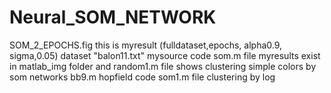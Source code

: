 # Neural_SOM_NETWORK
SOM_2_EPOCHS.fig this is myresult (fulldataset,epochs, alpha0.9, sigma,0.05)
dataset "balon11.txt"
mysource code  som.m file
myresults exist in matlab_img folder
 and random1.m file shows clustering simple colors by som networks
bb9.m hopfield code
som1.m file clustering by log 
